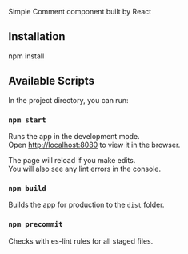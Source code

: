 Simple Comment component built by React

## Installation

npm install

## Available Scripts

In the project directory, you can run:

### `npm start`

Runs the app in the development mode.<br />
Open [http://localhost:8080](http://localhost:8000) to view it in the browser.

The page will reload if you make edits.<br />
You will also see any lint errors in the console.

### `npm build`

Builds the app for production to the `dist` folder.<br />

### `npm precommit`

Checks with es-lint rules for all staged files.
